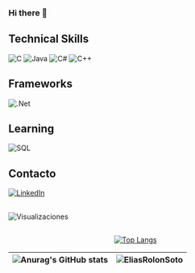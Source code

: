 ### Hi there 👋





## Technical Skills

![C](https://img.shields.io/badge/Lenguaje-C-blue?style=for-the-badge&logo=c)
![Java](https://img.shields.io/badge/Lenguaje-Java-orange?style=for-the-badge&logo=java)
![C#](https://img.shields.io/badge/Lenguaje-C%23-blueviolet?style=for-the-badge&logo=c-sharp)
![C++](https://img.shields.io/badge/Lenguaje-C%2B%2B-green?style=for-the-badge&logo=cplusplus)

## Frameworks
![.Net](https://img.shields.io/badge/FrameWork-.Net-blueviolet?style=for-the-badge&logo=.Net)

## Learning
![SQL](https://img.shields.io/badge/SQL-Learning-blue?style=for-the-badge&logo=postgresql)

## Contacto
[![LinkedIn](https://img.shields.io/badge/LinkedIn-Connect-blue?style=social&logo=linkedin)](https://www.linkedin.com/in/elías-rolon-soto-b40228226/)

## 

![Visualizaciones](https://komarev.com/ghpvc/?username=EliasRolonSoto&color=brightgreen)

##

<div align="center">

[![Top Langs](https://github-readme-stats.vercel.app/api/top-langs/?username=EliasRolonSoto&theme=blue-green&langs_count=8)](https://github.com/anuraghazra/github-readme-stats)

</div>

<div align="center">

|![Anurag's GitHub stats](https://github-readme-stats.vercel.app/api?username=EliasRolonSoto&show_icons=true&theme=blue-green)|<img src="https://github-readme-streak-stats.herokuapp.com/?user=EliasRolonSoto&theme=blue-green" alt="EliasRolonSoto" />|
|:-:|:-:|

</div>
